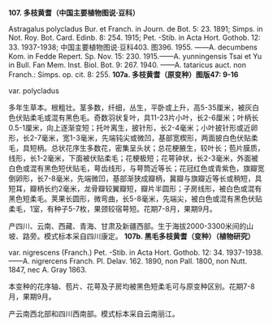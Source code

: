 **107. 多枝黄耆（中国主要植物图说·豆科）**

Astragalus polycladus Bur. et Franch. in Journ. de Bot. 5: 23. 1891; Simps. in Not. Roy. Bot. Card. Edinb. 8: 254. 1915; Pet. -Stib. in Acta Hort. Gothob. 12: 33. 1937-1938; 中国主要植物图说·豆科403. 图396. 1955. ——A. decumbens Kom. in Fedde Repert. Sp. Nov. 15: 230. 1915.——A. yunningensis Tsai et Yu in Bull. Fan Mem. Inst. Biol. Bot. 9: 267. 1940. ——A. tataricus auct. non Franch.: Simps. op. cit. 8: 255.
**107a. 多枝黄耆（原变种）图版47: 9-16**

var. polycladus

多年生草本。根粗壮。茎多数，纤细，丛生，平卧或上升，高5-35厘米，被灰白色伏贴柔毛或混有黑色毛。奇数羽状复叶，具11-23片小叶，长2-6厘米；叶柄长0.5-1厘米，向上逐渐变短；托叶离生，披针形，长2-4毫米；小叶披针形或近卵形，长2-7毫米，宽1-3毫米，先端钝尖或微凹，基部宽楔形，两面披白色伏贴柔毛，具短柄。总状花序生多数花，密集呈头状；总花梗腋生，较叶长；苞片膜质，线形，长1-2毫米，下面被伏贴柔毛；花梗极短；花萼钟状，长2-3毫米，外面被白色或混有黑色短伏贴毛，萼齿线形，与萼筒近等长；花冠红色或青紫色，旗瓣宽倒卵形，长7-8毫米，先端微凹，基部渐狭成瓣柄，冀瓣与旗瓣近等长或稍短，具短耳，瓣柄长约2毫米，龙骨瓣较翼瓣短，瓣片半圆形；子房线形，被白色或混有黑色短柔毛。荚果长圆形，微弯曲，长5-8毫米，先端尖，被白色或混有黑色伏贴柔毛，1室，有种子5-7枚，果颈较宿萼短。花期7-8月，果期9月。

产四川、云南、西藏、青海、甘肃及新疆西部。生于海拔2000-3300米间的山坡、路旁。模式标本采自四川康定。
**107b. 黑毛多枝黄耆（变种）（植物研究）**

var. nigrescens (Franch.) Pet. -Stib. in Acta Hort. Gothob. 12: 34. 1937-1938. ——A. nigrercens Franch. Pl. Delav. 162. 1890, non Pall. 1800, non Nutt. 1847, nec A. Gray 1863.

本变种的花序轴、苞片、花萼及子房均被黑色短柔毛可与原变种区别。花期7-8月，果期9月。

产云南西北部和四川西南部。模式标本采自云南丽江。
